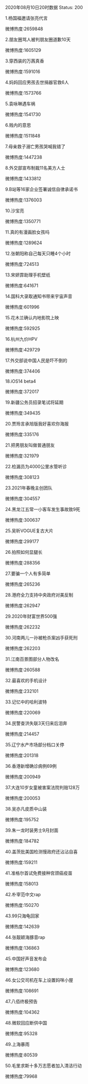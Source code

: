 2020年08月10日20时数据
Status: 200

1.杨国福邀请张亮代言

微博热度:2659848

2.朋友圈骂人被判朋友圈道歉10天

微博热度:1605129

3.穿西装的万茜真香

微博热度:1591016

4.妈妈回应男孩去世捐器官救6人

微博热度:1573766

5.袁咏琳遇车祸

微博热度:1541730

6.贱内的意思

微博热度:1511848

7.母亲救子溺亡男孩哭喊我错了

微博热度:1447238

8.外交部宣布制裁11名美方人士

微博热度:1433812

9.B站等16家企业签署诚信自律承诺书

微博热度:1376003

10.沙宝亮

微博热度:1350771

11.真的有漫画脸女孩吗

微博热度:1289624

12.张朝阳称自己每天只睡4个小时

微博热度:724513

13.宋妍霏助理手机壁纸

微博热度:641671

14.国科大录取通知书带来宇宙声音

微博热度:601996

15.花木兰确认内地影院上映

微博热度:592925

16.杭州九价HPV

微博热度:429729

17.外交部说中国人民是吓不倒的

微博热度:374406

18.iOS14 beta4

微博热度:372017

19.新疆公务员招录笔试将延期

微博热度:349435

20.贾玲言承旭版我好喜欢你海报

微博热度:335176

21.把男朋友叫做普通朋友

微博热度:321979

22.检漏员为4000公里水管听诊

微博热度:308123

23.2021年春晚主创团队

微博热度:304557

24.黑龙江五常一小客车发生事故致9死

微博热度:300637

25.吴昕VOGUE复古大片

微博热度:299177

26.拍照如何显腿长

微博热度:288356

27.要骗一个人有多简单

微博热度:265236

28.港府全力支持中央政府对美反制

微博热度:262947

29.2020年财富世界500强

微博热度:262232

30.河南两儿一孙被枪杀案凶手获死刑

微博热度:262203

31.江南百景图部分人物改名

微博热度:260588

32.最喜欢的手机设计

微博热度:232101

33.记忆中的哈利波特

微博热度:220069

34.民警查洪失联3天归来后泪奔

微博热度:214457

35.辽宁水产市场部分档口关停

微博热度:201318

36.香港新增确诊病例69例

微博热度:200949

37.大连10岁女童被害案法院判赔128万

微博热度:200053

38.吴亦凡皮质中山装

微博热度:195752

39.朱一龙时装男士9月封面

微博热度:184782

40.盖茨批美国检测慢政府还沾沾自喜

微博热度:159211

41.准格尔首试免费接种宫颈癌疫苗

微博热度:158013

42.朴宰范中文rap

微博热度:150270

43.99只海龟回家

微博热度:142639

44.张靓颖海豚音rap

微博热度:136863

45.中国好声音发布会

微博热度:123680

46.女公交司机在车上设置妈咪小屋

微博热度:108691

47.八佰终极预告

微博热度:104362

48.微软回应断供中国

微博热度:95328

49.上海暴雨

微博热度:80539

50.毛里求斯十多万志愿者加入清洁行动

微博热度:79968

